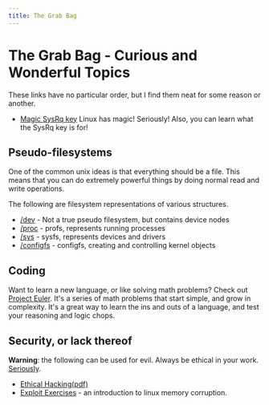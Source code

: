 ```yaml
---
title: The Grab Bag
---
```


The Grab Bag - Curious and Wonderful Topics
===========================================

These links have no particular order, but I find them neat for some reason or
another.

 * [Magic SysRq key](http://en.wikipedia.org/wiki/Magic_SysRq_key) Linux has magic! Seriously! Also, you can learn what the SysRq key is for!

Pseudo-filesystems
------------------

One of the common unix ideas is that everything should be a file. This means
that you can do extremely powerful things by doing normal read and write
operations.

The following are filesystem representations of various structures.

 * [/dev](http://en.wikipedia.org/wiki/Device_file) - Not a true pseudo filesystem, but contains device nodes
 * [/proc](http://en.wikipedia.org/wiki/Procfs) - profs, represents running processes
 * [/sys](http://en.wikipedia.org/wiki/Sysfs) - sysfs, represents devices and drivers
 * [/configfs](http://en.wikipedia.org/wiki/Configfs) - configfs, creating and controlling kernel objects

Coding
------

Want to learn a new language, or like solving math problems? Check out [Project
Euler][pe]. It's a series of math problems that start simple, and grow in
complexity. It's a great way to learn the ins and outs of a language, and test
your reasoning and logic chops.

[pe]: http://projecteuler.net/ "Project Euler"

Security, or lack thereof
-------------------------

**Warning**: the following can be used for evil. Always be ethical in your work.
[Seriously](http://en.wikipedia.org/wiki/Mitnick#Arrest.2C_conviction.2C_and_incarceration).

  * [Ethical Hacking(pdf)](http://pdf.textfiles.com/security/palmer.pdf)
  * [Exploit Exercises](http://exploit-exercises.com/protostar) - an introduction to linux memory corruption.
